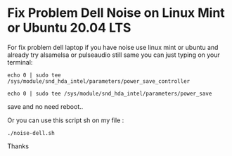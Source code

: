 # Fix Problem Dell Noise on Linux Mint or Ubuntu 20.04 LTS

For fix problem dell laptop if you have noise use linux mint or ubuntu and already try alsamelsa or pulseaudio still same you can just typing on your terminal:


```
echo 0 | sudo tee /sys/module/snd_hda_intel/parameters/power_save_controller

echo 0 | sudo tee /sys/module/snd_hda_intel/parameters/power_save
```

save and no need reboot..

Or you can use this script sh on my file :

```
./noise-dell.sh

```
Thanks 
